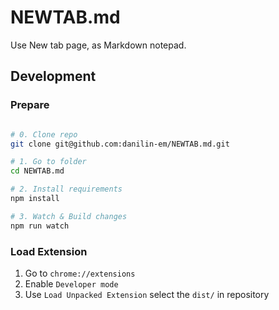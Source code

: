 # NEWTAB.md

Use New tab page, as Markdown notepad.

## Development

### Prepare

```sh

# 0. Clone repo
git clone git@github.com:danilin-em/NEWTAB.md.git

# 1. Go to folder
cd NEWTAB.md

# 2. Install requirements
npm install

# 3. Watch & Build changes
npm run watch

```

### Load Extension

1. Go to `chrome://extensions`
2. Enable `Developer mode`
3. Use `Load Unpacked Extension` select the `dist/` in repository
